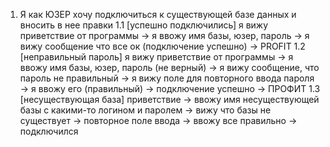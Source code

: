 1. Я как ЮЗЕР хочу подключиться к существующей базе данных и вносить в нее правки
    1.1  [успешно подключились] я вижу приветствие от программы -> я ввожу имя базы, юзер, пароль -> 
        я вижу сообщение что все ок (подключение успешно) -> PROFIT
    1.2 [неправильный пароль] я вижу приветствие от программы -> я ввожу имя базы, юзер, пароль (не верный) ->
         я вижу сообщение, что пароль не правильный -> я вижу поле для повторного ввода пароля ->
         я ввожу его (правильный) -> подключение успешно -> ПРОФИТ
    1.3 [несуществующая база] приветствие -> ввожу имя несуществующей базы c какими-то логином и паролем -> 
        вижу что базы не существует -> повторное поле ввода -> ввожу все правильно -> подключился
